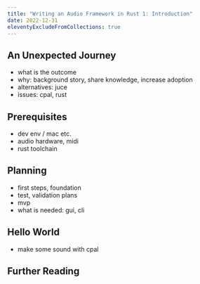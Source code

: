 ```yaml
---
title: "Writing an Audio Framework in Rust 1: Introduction"
date: 2022-12-31
eleventyExcludeFromCollections: true
---
```

## An Unexpected Journey
- what is the outcome
- why: background story, share knowledge, increase adoption
- alternatives: juce
- issues: cpal, rust

## Prerequisites
- dev env / mac etc.
- audio hardware, midi
- rust toolchain

## Planning
- first steps, foundation
- test, validation plans
- mvp
- what is needed: gui, cli

## Hello World
- make some sound with cpal

## Further Reading
